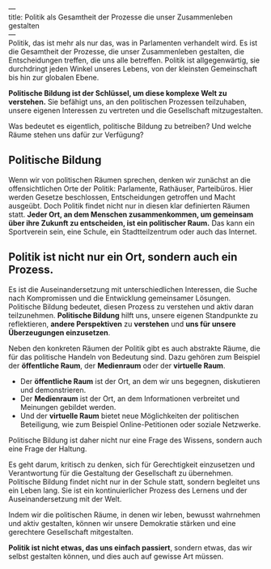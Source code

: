 —  
title: Politik als Gesamtheit der Prozesse die unser Zusammenleben gestalten  
—  
Politik, das ist mehr als nur das, was in Parlamenten verhandelt wird. Es ist die Gesamtheit der Prozesse, die unser Zusammenleben gestalten, die Entscheidungen treffen, die uns alle betreffen. Politik ist allgegenwärtig, sie durchdringt jeden Winkel unseres Lebens, von der kleinsten Gemeinschaft bis hin zur globalen Ebene.

**Politische Bildung ist der Schlüssel, um diese komplexe Welt zu verstehen.** Sie befähigt uns, an den politischen Prozessen teilzuhaben, unsere eigenen Interessen zu vertreten und die Gesellschaft mitzugestalten. 

Was bedeutet es eigentlich, politische Bildung zu betreiben? Und welche Räume stehen uns dafür zur Verfügung?

## Politische Bildung

Wenn wir von politischen Räumen sprechen, denken wir zunächst an die offensichtlichen Orte der Politik: Parlamente, Rathäuser, Parteibüros. Hier werden Gesetze beschlossen, Entscheidungen getroffen und Macht ausgeübt. Doch Politik findet nicht nur in diesen klar definierten Räumen statt. **Jeder Ort, an dem Menschen zusammenkommen, um gemeinsam über ihre Zukunft zu entscheiden, ist ein politischer Raum.** Das kann ein Sportverein sein, eine Schule, ein Stadtteilzentrum oder auch das Internet.

## Politik ist nicht nur ein Ort, sondern auch ein Prozess. 

Es ist die Auseinandersetzung mit unterschiedlichen Interessen, die Suche nach Kompromissen und die Entwicklung gemeinsamer Lösungen. Politische Bildung bedeutet, diesen Prozess zu verstehen und aktiv daran teilzunehmen. **Politische Bildung** hilft uns, unsere eigenen Standpunkte zu reflektieren, **andere Perspektiven** zu **verstehen** und **uns für unsere Überzeugungen einzusetzen**.

Neben den konkreten Räumen der Politik gibt es auch abstrakte Räume, die für das politische Handeln von Bedeutung sind. Dazu gehören zum Beispiel der **öffentliche Raum**, der **Medienraum** oder der **virtuelle Raum**. 

* Der **öffentliche Raum** ist der Ort, an dem wir uns begegnen, diskutieren und demonstrieren.   
* Der **Medienraum** ist der Ort, an dem Informationen verbreitet und Meinungen gebildet werden.   
* Und der **virtuelle Raum** bietet neue Möglichkeiten der politischen Beteiligung, wie zum Beispiel Online-Petitionen oder soziale Netzwerke.

Politische Bildung ist daher nicht nur eine Frage des Wissens, sondern auch eine Frage der Haltung. 

Es geht darum, kritisch zu denken, sich für Gerechtigkeit einzusetzen und Verantwortung für die Gestaltung der Gesellschaft zu übernehmen. Politische Bildung findet nicht nur in der Schule statt, sondern begleitet uns ein Leben lang. Sie ist ein kontinuierlicher Prozess des Lernens und der Auseinandersetzung mit der Welt.

Indem wir die politischen Räume, in denen wir leben, bewusst wahrnehmen und aktiv gestalten, können wir unsere Demokratie stärken und eine gerechtere Gesellschaft mitgestalten. 

**Politik ist nicht etwas, das uns einfach passiert**, sondern etwas, das wir selbst gestalten können, und dies auch auf gewisse Art müssen.

